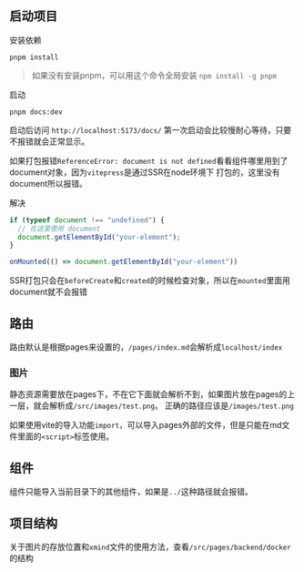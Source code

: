 ## 启动项目

安装依赖

```shell
pnpm install
```

> 如果没有安装pnpm，可以用这个命令全局安装 `npm install -g pnpm`

启动

```shell
pnpm docs:dev
```

启动后访问 `http://localhost:5173/docs/` 第一次启动会比较慢耐心等待，只要不报错就会正常显示。

如果打包报错`ReferenceError: document is not defined`看看组件哪里用到了document对象，因为`vitepress`是通过SSR在node环境下
打包的，这里没有document所以报错。

解决

```js
if (typeof document !== "undefined") {
  // 在这里使用 document
  document.getElementById("your-element");
}

onMounted(() => document.getElementById("your-element"))
```

SSR打包只会在`beforeCreate`和`created`的时候检查对象，所以在`mounted`里面用document就不会报错


## 路由

路由默认是根据pages来设置的，`/pages/index.md`会解析成`localhost/index`


### 图片

静态资源需要放在pages下，不在它下面就会解析不到，如果图片放在pages的上一层，就会解析成`/src/images/test.png`。
正确的路径应该是`/images/test.png`

如果使用vite的导入功能`import`，可以导入pages外部的文件，但是只能在md文件里面的`<script>`标签使用。


## 组件

组件只能导入当前目录下的其他组件，如果是`../`这种路径就会报错。


## 项目结构

关于图片的存放位置和`xmind`文件的使用方法，查看`/src/pages/backend/docker`的结构
